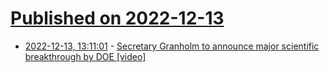 # [Published on 2022-12-13](index.md)

* [2022-12-13, 13:11:01](https://news.ycombinator.com/item?id=33968357) - [Secretary Granholm to announce major scientific breakthrough by DOE [video]](https://www.energy.gov/livestream)
